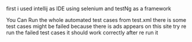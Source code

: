 first i used intellij as IDE using selenium and testNg as a framework 

You Can Run the whole automated test cases from test.xml 
there is some test cases might be failed because there is ads appears on this site 
try re run the failed test cases it should work correctly after re run it 
